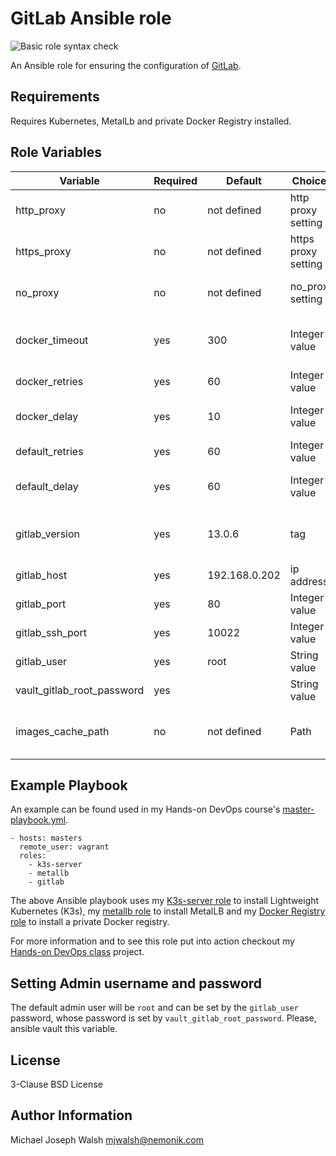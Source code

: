 # GitLab Ansible role

![Basic role syntax check](https://github.com/nemonik/gitlab-role/workflows/Basic%20role%20syntax%20check/badge.svg)

An Ansible role for ensuring the configuration of [GitLab](https://about.gitlab.com/).

## Requirements

Requires Kubernetes, MetalLb and private Docker Registry installed.

## Role Variables

| Variable                   | Required | Default               | Choices             | Comments                                                                                   |
|----------------------------|----------|-----------------------|---------------------|--------------------------------------------------------------------------------------------|
| http_proxy                 | no       | not defined           | http proxy setting  | patches registry image for http_proxy                                                      |
| https_proxy                | no       | not defined           | https proxy setting | patches registry image for https_proxy                                                     |
| no_proxy                   | no       | not defined           | no_proxy setting    | patches registry image for no_proxy                                                        |
| docker_timeout             | yes      | 300                   | Integer value       | number of seconds before docker pull timeout                                               |
| docker_retries             | yes      | 60                    | Integer value       | number of tries for docker pull                                                            |
| docker_delay               | yes      | 10                    | Integer value       | delay in seconds between pull retries                                                      |
| default_retries            | yes      | 60                    | Integer value       | default number of retries                                                                  |
| default_delay              | yes      | 60                    | Integer value       | default delay in seconds between retries                                                   |
| gitlab_version             | yes      | 13.0.6                | tag                 | the [sameersbn/gitlab image](https://hub.docker.com/r/sameersbn/gitlab/tags) tag to deploy |
| gitlab_host                | yes      | 192.168.0.202         | ip address          | the ip address to expose as                                                                |
| gitlab_port                | yes      | 80                    | Integer value       | the port to listen on for http                                                             |
| gitlab_ssh_port            | yes      | 10022                 | Integer value       | the port to listen on for ssh                                                              |
| gitlab_user                | yes      | root                  | String value        | the admin user                                                                             | 
| vault_gitlab_root_password | yes      |                       | String value        | the admin password                                                                         |           
| images_cache_path          | no       | not defined           | Path                | Path to folder used to cache saved Docker images                                           |

## Example Playbook

An example can be found used in my Hands-on DevOps course's [master-playbook.yml](https://github.com/nemonik/hands-on-DevOps/blob/master/ansible/master-playbook.yml).

```
- hosts: masters
  remote_user: vagrant
  roles:
    - k3s-server
    - metallb
    - gitlab
```

The above Ansible playbook uses my [K3s-server role](https://github.com/nemonik/k3s-server-role) to install Lightweight Kubernetes (K3s), my [metallb role](https://github.com/nemonik/metallb-role) to install MetalLB and my [Docker Registry role](https://github.com/nemonik/docker-registry-role) to install a private Docker registry.

For more information and to see this role put into action checkout my [Hands-on DevOps class](https://github.com/nemonik/hands-on-DevOps) project.

## Setting Admin username and password

The default admin user will be `root` and can be set by the `gitlab_user` password, whose password is set by `vault_gitlab_root_password`.  Please, ansible vault this variable.

## License

3-Clause BSD License

## Author Information

Michael Joseph Walsh <mjwalsh@nemonik.com>
